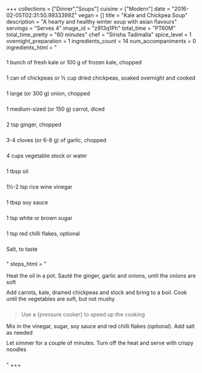 +++
collections = ["Dinner","Soups"]
cuisine = ["Modern"]
date = "2016-02-05T02:31:50.9933399Z"
vegan = []
title = "Kale and Chickpea Soup"
description = "A hearty and healthy winter soup with asian flavours"
servings = "Serves 4"
image_id = "z913q1Ph"
total_time = "PT60M"
total_time_pretty = "60 minutes"
chef = "Sirisha Tadimalla"
spice_level = 1
overnight_preparation = 1
ingredients_count = 14
num_accompaniments = 0
ingredients_html = "<ul style='padding-left: 0; list-style: none;'><li itemprop='recipeIngredient' style='margin: 8px 0px;padding: 8px 0px;'>1 bunch of fresh kale or 100 g of frozen kale, chopped</li><li itemprop='recipeIngredient' style='margin: 8px 0px;padding: 8px 0px;'>1 can of chickpeas or ½ cup dried chickpeas, soaked overnight and cooked</li><li itemprop='recipeIngredient' style='margin: 8px 0px;padding: 8px 0px;'>1 large (or 300 g) onion, chopped</li><li itemprop='recipeIngredient' style='margin: 8px 0px;padding: 8px 0px;'>1 medium-sized (or 150 g) carrot, diced</li><li itemprop='recipeIngredient' style='margin: 8px 0px;padding: 8px 0px;'>2 tsp ginger, chopped</li><li itemprop='recipeIngredient' style='margin: 8px 0px;padding: 8px 0px;'>3-4 cloves (or 6-8 g) of garlic, chopped</li><li itemprop='recipeIngredient' style='margin: 8px 0px;padding: 8px 0px;'>4 cups vegetable stock or water</li><li itemprop='recipeIngredient' style='margin: 8px 0px;padding: 8px 0px;'>1 tbsp oil</li><li itemprop='recipeIngredient' style='margin: 8px 0px;padding: 8px 0px;'>1½-2 tsp rice wine vinegar</li><li itemprop='recipeIngredient' style='margin: 8px 0px;padding: 8px 0px;'>1 tbsp soy sauce</li><li itemprop='recipeIngredient' style='margin: 8px 0px;padding: 8px 0px;'>1 tsp white or brown sugar</li><li itemprop='recipeIngredient' style='margin: 8px 0px;padding: 8px 0px;'>1 tsp red chilli flakes, optional</li><li itemprop='recipeIngredient' style='margin: 8px 0px;padding: 8px 0px;'>Salt, to taste</li></ul>"
steps_html = "<ol style='list-style: none inside; padding-left: 0px;'><li style='padding-bottom: 10px;'><i class='step-track-icon fa fa-square-o'></i><span class='step-text' itemprop='recipeInstructions'>Heat the oil in a pot. Sauté the ginger, garlic and onions, until the onions are soft</span></li><li style='padding-bottom: 10px;'><i class='step-track-icon fa fa-square-o'></i><span class='step-text' itemprop='recipeInstructions'>Add carrots, kale, drained chickpeas and stock and bring to a boil. Cook until the vegetables are soft, but not mushy</span></li><blockquote>Use a {pressure cooker} to speed up the cooking</blockquote><li style='padding-bottom: 10px;'><i class='step-track-icon fa fa-square-o'></i><span class='step-text' itemprop='recipeInstructions'>Mix in the vinegar, sugar, soy sauce and red chilli flakes (optional). Add salt as needed</span></li><li style='padding-bottom: 10px;'><i class='step-track-icon fa fa-square-o'></i><span class='step-text' itemprop='recipeInstructions'>Let simmer for a couple of minutes. Turn off the heat and serve with crispy noodles </span></li></ol>"
+++
